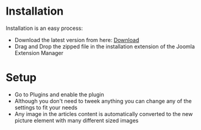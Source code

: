# Installation

Installation is an easy process:

- Download the latest version from here: [Download](dist/plg_responsive_3.1.0.zip ':ignore')
- Drag and Drop the zipped file in the installation extension of the Joomla Extension Manager

# Setup

- Go to Plugins and enable the plugin
- Although you don't need to tweek anything you can change any of the settings to fit your needs
- Any image in the articles content is automatically converted to the new picture element with many different sized images

